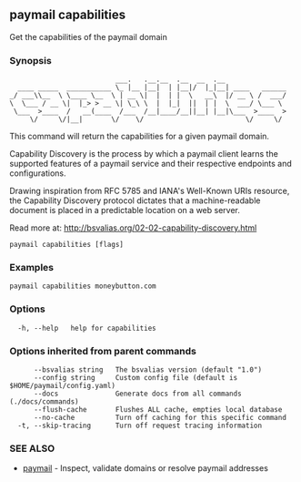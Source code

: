 ## paymail capabilities

Get the capabilities of the paymail domain

### Synopsis

```
                          ___.   .__.__  .__  __  .__               
  ____ _____  ___________ \_ |__ |__|  | |__|/  |_|__| ____   ______
_/ ___\\__  \ \____ \__  \ | __ \|  |  | |  \   __\  |/ __ \ /  ___/
\  \___ / __ \|  |_> > __ \| \_\ \  |  |_|  ||  | |  \  ___/ \___ \ 
 \___  >____  /   __(____  /___  /__|____/__||__| |__|\___  >____  >
     \/     \/|__|       \/    \/                         \/     \/
```

This command will return the capabilities for a given paymail domain.

Capability Discovery is the process by which a paymail client learns the supported 
features of a paymail service and their respective endpoints and configurations.

Drawing inspiration from RFC 5785 and IANA's Well-Known URIs resource, the Capability Discovery protocol 
dictates that a machine-readable document is placed in a predictable location on a web server.

Read more at: http://bsvalias.org/02-02-capability-discovery.html

```
paymail capabilities [flags]
```

### Examples

```
paymail capabilities moneybutton.com
```

### Options

```
  -h, --help   help for capabilities
```

### Options inherited from parent commands

```
      --bsvalias string   The bsvalias version (default "1.0")
      --config string     Custom config file (default is $HOME/paymail/config.yaml)
      --docs              Generate docs from all commands (./docs/commands)
      --flush-cache       Flushes ALL cache, empties local database
      --no-cache          Turn off caching for this specific command
  -t, --skip-tracing      Turn off request tracing information
```

### SEE ALSO

* [paymail](paymail.md)	 - Inspect, validate domains or resolve paymail addresses

